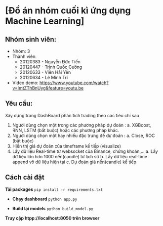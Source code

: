 # [Đồ án nhóm cuối kì ứng dụng Machine Learning]

## Nhóm sinh viên:

- Nhóm: 3
- Thành viên: 
    - 20120383 - Nguyễn Đức Tiến
    - 20120447 - Trịnh Quốc Cường
    - 20120633 - Viên Hải Yến
    - 20120634 - Lê Minh Trí
- Video demo: https://www.youtube.com/watch?v=ImtZThBnUyg&feature=youtu.be

## Yêu cầu:

Xây dựng trang DashBoard phân tích trading theo các tiêu chí sau
1) Người dùng chọn một trong các phương pháp dự đoán :
a. XGBoost, RNN, LSTM (bắt buộc) hoặc các phương pháp khác.
2) Người dùng chọn một hay nhiều đặc trưng để dự đoán :
a. Close, ROC (bắt buộc)
3) Hiển thị giá dự đoán của timeframe kế tiếp (visualize)
4) Lấy dữ liệu Real-time từ websocket của Binance, chứng khoán,...
a. Lấy dữ liệu lớn hơn 1000 nến(candle) từ lịch sử
b. Lấy dữ liệu real-time append vô dữ liệu hiện tại
c. Dự đoán giá nến(candle) kế tiếp

## Cách cài đặt

**Tải packages**
`pip install -r requirements.txt`

- **Chạy dashboard**
`python app.py`

- **Build lại models**
`python build_model.py`

**Truy cập htpp://localhost:8050 trên browser**